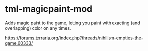 # tml-magicpaint-mod
Adds magic paint to the game, letting you paint with exacting (and overlapping) color on any times.

https://forums.terraria.org/index.php?threads/nihilism-empties-the-game.60333/

